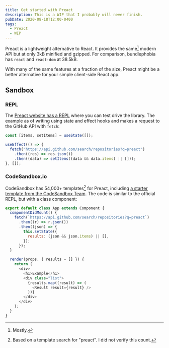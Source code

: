 ```yaml
---
title: Get started with Preact
description: This is a WIP that I probably will never finish.
pubDate: 2020-08-18T12:00-0400
tags:
  - Preact
  - WIP
---
```


Preact is a lightweight alternative to React. It provides the same[^1] modern
API but at only 3kB minified and gzipped. For comparison, bundlephobia has
`react` and `react-dom` at 38.5kB.

With many of the same features at a fraction of the size, Preact might be a
better alternative for your simple client-side React app.

## Sandbox

### REPL

The [Preact website has a REPL](https://preactjs.com/repl) where you can test
drive the library. The example as of writing using state and effect hooks and
makes a request to the GitHub API with `fetch`:

```js
const [items, setItems] = useState([]);

useEffect(() => {
  fetch("https://api.github.com/search/repositories?q=preact")
    .then((res) => res.json())
    .then((data) => setItems((data && data.items) || []));
}, []);
```

### CodeSandbox.io

CodeSandbox has 54,000+ templates[^2] for Preact, including
[a starter template from the CodeSandbox Team](https://codesandbox.io/s/preact-preact).
The code is similar to the official REPL, but with a class component:

```js
export default class App extends Component {
  componentDidMount() {
    fetch(`https://api.github.com/search/repositories?q=preact`)
      .then((r) => r.json())
      .then((json) => {
        this.setState({
          results: (json && json.items) || [],
        });
      });
  }

  render(props, { results = [] }) {
    return (
      <div>
        <h1>Example</h1>
        <div class="list">
          {results.map((result) => (
            <Result result={result} />
          ))}
        </div>
      </div>
    );
  }
}
```

[^1]: Mostly.
[^2]: Based on a template search for "preact". I did not verify this count.
